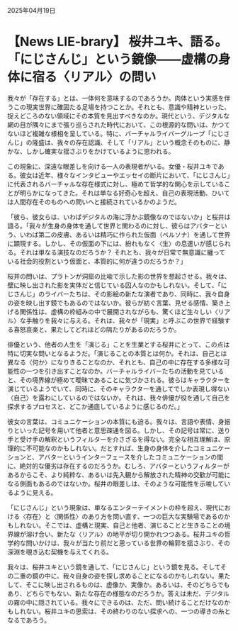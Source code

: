 2025年04月19日

# 【News LIE-brary】 桜井ユキ、語る。「にじさんじ」という鏡像――虚構の身体に宿る〈リアル〉の問い

我々が「存在する」とは、一体何を意味するのであろうか。肉体という実感を伴うこの現実世界に確固たる足場を持つことか。それとも、意識や精神といった、捉えどころのない領域にその本質を見出すべきなのか。現代という、デジタルな網の目が隅々にまで張り巡らされた時代において、この根源的な問いは、かつてないほど複雑な様相を呈している。特に、バーチャルライバーグループ「にじさんじ」の隆盛は、我々の存在認識、そして「リアル」という概念そのものに、静かな、しかし確実な揺さぶりをかけているように思われる。

この現象に、深遠な眼差しを向ける一人の表現者がいる。女優・桜井ユキである。彼女は近年、様々なインタビューやエッセイの断片において、「にじさんじ」に代表されるバーチャルな存在様式に対し、極めて哲学的な関心を示していることが明らかになってきた。それは単なる好奇心を超え、自己の表現活動、ひいては人間存在そのものへの問いへと接続されているかのようだ。

「彼ら、彼女らは、いわばデジタルの海に浮かぶ鏡像なのではないか」と桜井は語る。「我々が生身の身体を通して世界と関わるのに対し、彼らはアバターという、いわば第二の皮膚、あるいは精巧に作られた仮面（ペルソナ）を通して世界に顕現する。しかし、その仮面の下には、紛れもなく〈生〉の息遣いが感じられる。それは単なる演技なのだろうか？ それとも、我々が日常で無意識に纏っている社会的役割という仮面と、本質的に何が違うのだろうか？」

桜井の問いは、プラトンが洞窟の比喩で示した影の世界を想起させる。我々は、壁に映し出された影を実体だと信じている囚人なのかもしれない。そして、「にじさんじ」のライバーたちは、その影絵の新たな演者であり、同時に、我々自身の姿を映し出す鏡でもあるのではないか。彼らが紡ぐ言葉、見せる感情、築き上げる関係性は、虚構の枠組みの中で展開されながらも、驚くほど生々しい〈リアル〉な手触りを我々に与える。それは、我々が「現実」と呼ぶこの世界で経験する喜怒哀楽と、果たしてどれほどの隔たりがあるのだろうか。

俳優という、他者の人生を「演じる」ことを生業とする桜井にとって、この点は特に切実な問いとなるようだ。「演じることの本質とは何か。それは、自己とは異なる〈何か〉になりきることなのか、それとも、自己の中に存在する多様な可能性の一つを引き出すことなのか。バーチャルライバーたちの活動を見ていると、その境界線が極めて曖昧であることに気づかされる。彼らはキャラクターを演じているようでいて、同時に、そのキャラクターを通してでしか表現し得ない〈自己〉を露わにしているのではないか。それは、我々俳優が役を通して自己を探求するプロセスと、どこか通底しているように感じるのだ。」

彼女の言葉は、コミュニケーションの本質にも迫る。我々は、言語や表情、身振りといった記号を用いて他者と意思疎通を図る。しかし、その記号は常に、送り手と受け手の解釈というフィルターを介さざるを得ない。完全な相互理解は、原理的に不可能なのかもしれない。だとすれば、生身の身体を介したコミュニケーションと、アバターというインターフェースを介したコミュニケーションの間に、絶対的な優劣は存在するのだろうか。むしろ、アバターというフィルターがあるからこそ、より純粋な、あるいは先入観から解放された精神の交歓が可能になる側面もあるのではないか。桜井の眼差しは、そのような可能性を示唆しているように見える。

「にじさんじ」という現象は、単なるエンターテイメントの枠を超え、現代における〈存在〉と〈関係性〉のあり方を問い直す、一つの巨大な実験場であるのかもしれない。そこでは、虚構と現実、自己と他者、演じることと生きることの境界線が溶け合い、新たな〈リアル〉の地平が切り開かれつつある。桜井ユキの哲学的な問いかけは、我々が当たり前だと思っている世界の輪郭を揺さぶり、その深淵を覗き込む契機を与えてくれる。

我々は、桜井ユキという鏡を通して、「にじさんじ」という鏡を見る。そしてその二重の鏡の中に、我々自身の姿を探し求めることになるのかもしれない。果たして、そこに映し出されるものは、虚像か、実像か。あるいは、そのどちらでもあり、どちらでもない、新たな存在の様態なのだろうか。答えは未だ、デジタルの霧の中に隠されている。我々にできるのは、ただ、問い続けることだけなのかもしれない。桜井ユキの思索は、その終わりのない探求への、一つの導きの糸となるであろう。